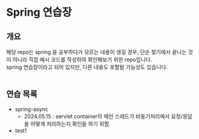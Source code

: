 # Spring 연습장
## 개요
해당 repo는 spring 을 공부하다가 모르는 내용이 생길 경우, 단순 찾기에서 끝나는 것이 아니라 직접 예시 코드를 작성하여 확인해보기 위한 repo입니다.<br>
spring 연습장이라고 되어 있지만, 다른 내용도 포함될 가능성도 있습니다.<br>
<br>
## 연습 목록
- spring-async
  - 2024.05.15 : servlet container의 메인 스레드가 비동기처리에서 요청/응답을 어떻게 처리하는지 확인을 하기 위함.
- test1

